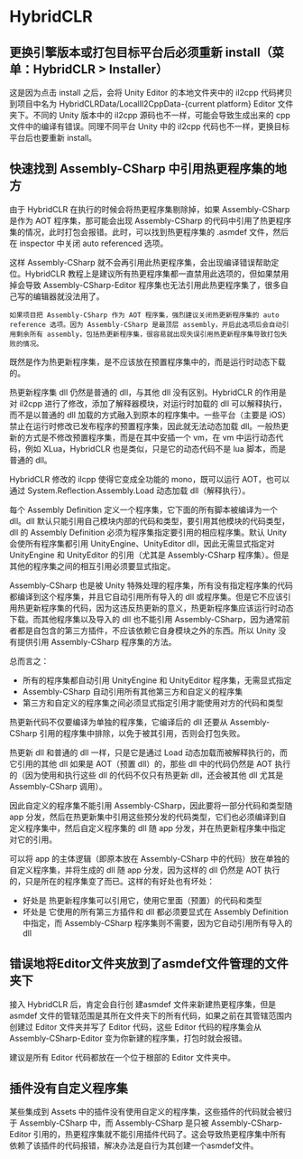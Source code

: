 # HybridCLR

## 更换引擎版本或打包目标平台后必须重新 install（菜单：HybridCLR > Installer）

这是因为点击 install 之后，会将 Unity Editor 的本地文件夹中的 il2cpp 代码拷贝到项目中名为 HybridCLRData/LocalIl2CppData-{current platform} Editor 文件夹下。不同的 Unity 版本中的 il2cpp 源码也不一样，可能会导致生成出来的 cpp 文件中的编译有错误。同理不同平台 Unity 中的 il2cpp 代码也不一样，更换目标平台后也要重新 install。

## 快速找到 Assembly-CSharp 中引用热更程序集的地方

由于 HybridCLR 在执行的时候会将热更程序集剔除掉，如果 Assembly-CSharp 是作为 AOT 程序集，那可能会出现 Assembly-CSharp 的代码中引用了热更程序集的情况，此时打包会报错。此时，可以找到热更程序集的 .asmdef 文件，然后在 inspector 中关闭 auto referenced 选项。

这样 Assembly-CSharp 就不会再引用此热更程序集，会出现编译错误帮助定位。HybridCLR 教程上是建议所有热更程序集都一直禁用此选项的，但如果禁用掉会导致 Assembly-CSharp-Editor 程序集也无法引用此热更程序集了，很多自己写的编辑器就没法用了。

```
如果项目把 Assembly-CSharp 作为 AOT 程序集，强烈建议关闭热更新程序集的 auto reference 选项。因为 Assembly-CSharp 是最顶层 assembly，开启此选项后会自动引用剩余所有 assembly，包括热更新程序集，很容易就出现失误引用热更新程序集导致打包失败的情况。
```

既然是作为热更新程序集，是不应该放在预置程序集中的，而是运行时动态下载的。


热更新程序集 dll 仍然是普通的 dll，与其他 dll 没有区别。HybridCLR 的作用是对 il2cpp 进行了修改，添加了解释器模块，对运行时加载的 dll 可以解释执行，而不是以普通的 dll 加载的方式融入到原本的程序集中。一些平台（主要是 iOS）禁止在运行时修改已发布程序的预置程序集，因此就无法动态加载 dll。一般热更新的方式是不修改预置程序集，而是在其中安插一个 vm，在 vm 中运行动态代码，例如 XLua，HybridCLR 也是类似，只是它的动态代码不是 lua 脚本，而是普通的 dll。

HybridCLR 修改的 ilcpp 使得它变成全功能的 mono，既可以运行 AOT，也可以通过 System.Reflection.Assembly.Load 动态加载 dll（解释执行）。

每个 Assembly Definition 定义一个程序集，它下面的所有脚本被编译为一个 dll。dll 默认只能引用自己模块内部的代码和类型，要引用其他模块的代码类型，dll 的 Assembly Definition 必须为程序集指定要引用的相应程序集。默认 Unity 会使所有程序集都引用 UnityEngine、UnityEditor dll，因此无需显式指定对 UnityEngine 和 UnityEditor 的引用（尤其是 Assembly-CSharp 程序集）。但是其他的程序集之间的相互引用必须要显式指定。

Assembly-CSharp 也是被 Unity 特殊处理的程序集，所有没有指定程序集的代码都编译到这个程序集，并且它自动引用所有导入的 dll 或程序集。但是它不应该引用热更新程序集的代码，因为这违反热更新的意义，热更新程序集应该运行时动态下载。而其他程序集以及导入的 dll 也不能引用 Assembly-CSharp，因为通常前者都是自包含的第三方插件，不应该依赖它自身模块之外的东西。所以 Unity 没有提供引用 Assembly-CSharp 程序集的方法。

总而言之：

- 所有的程序集都自动引用 UnityEngine 和 UnityEditor 程序集，无需显式指定
- Assembly-CSharp 自动引用所有其他第三方和自定义的程序集
- 第三方和自定义的程序集之间必须显式指定引用才能使用对方的代码和类型

热更新代码不仅要编译为单独的程序集，它编译后的 dll 还要从 Assembly-CSharp 引用的程序集中排除，以免于被其引用，否则会打包失败。

热更新 dll 和普通的 dll 一样，只是它是通过 Load 动态加载而被解释执行的，而它引用的其他 dll 如果是 AOT（预置 dll）的，那些 dll 中的代码仍然是 AOT 执行的（因为使用和执行这些 dll 的代码不仅只有热更新 dll，还会被其他 dll 尤其是 Assembly-CSharp 调用）。

因此自定义的程序集不能引用 Assembly-CSharp，因此要将一部分代码和类型随 app 分发，然后在热更新集中引用这些预分发的代码类型，它们也必须编译到自定义程序集中，然后自定义程序集的 dll 随 app 分发，并在热更新程序集中指定对它的引用。

可以将 app 的主体逻辑（即原本放在 Assembly-CSharp 中的代码）放在单独的自定义程序集，并将生成的 dll 随 app 分发，因为这样的 dll 仍然是 AOT 执行的，只是所在的程序集变了而已。这样的有好处也有坏处：

- 好处是 热更新程序集可以引用它，使用它里面（预置）的代码和类型
- 坏处是 它使用的所有第三方插件和 dll 都必须要显式在 Assembly Definition 中指定，而 Assembly-CSharp 程序集则不需要，因为它自动引用所有导入的 dll

## 错误地将Editor文件夹放到了asmdef文件管理的文件夹下

接入 HybridCLR 后，肯定会自行创 建asmdef 文件来新建热更程序集，但是 asmdef 文件的管辖范围是其所在文件夹下的所有代码，如果之前在其管辖范围内创建过 Editor 文件夹并写了 Editor 代码，这些 Editor 代码的程序集会从 Assembly-CSharp-Editor 变为你新建的程序集，打包时就会报错。

建议是所有 Editor 代码都放在一个位于根部的 Editor 文件夹中。

## 插件没有自定义程序集

某些集成到 Assets 中的插件没有使用自定义的程序集，这些插件的代码就会被归于 Assembly-CSharp 中，而 Assembly-CSharp 是只被 Assembly-CSharp-Editor 引用的，热更程序集就不能引用插件代码了。这会导致热更程序集中所有依赖了该插件的代码报错，解决办法是自行为其创建一个asmdef文件。

